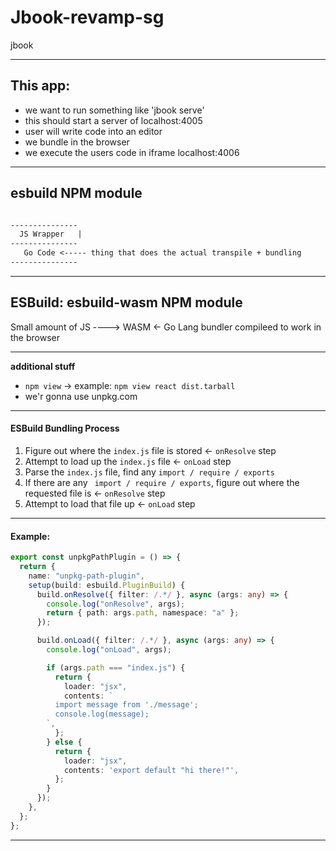 # Jbook-revamp-sg

jbook

---

## This app:

- we want to run something like 'jbook serve'
- this should start a server of localhost:4005
- user will write code into an editor
- we bundle in the browser
- we execute the users code in iframe localhost:4006

---

## esbuild NPM module

```txt

---------------
  JS Wrapper   |
---------------
   Go Code <----- thing that does the actual transpile + bundling
---------------

```

---

## ESBuild: esbuild-wasm NPM module

Small amount of JS ----> WASM <- Go Lang bundler compileed to work in the browser

---

**additional stuff**

- `npm view` -> example: `npm view react dist.tarball`
- we'r gonna use unpkg.com

---

#### ESBuild Bundling Process

1. Figure out where the `index.js` file is stored <- `onResolve` step
2. Attempt to load up the `index.js` file <- `onLoad` step
3. Parse the `index.js` file, find any `import / require / exports`
4. If there are any ` import / require / exports`, figure out where the requested file is <- `onResolve` step
5. Attempt to load that file up <- `onLoad` step

---

#### Example:

```ts
export const unpkgPathPlugin = () => {
  return {
    name: "unpkg-path-plugin",
    setup(build: esbuild.PluginBuild) {
      build.onResolve({ filter: /.*/ }, async (args: any) => {
        console.log("onResolve", args);
        return { path: args.path, namespace: "a" };
      });

      build.onLoad({ filter: /.*/ }, async (args: any) => {
        console.log("onLoad", args);

        if (args.path === "index.js") {
          return {
            loader: "jsx",
            contents: `
          import message from './message';
          console.log(message);
        `,
          };
        } else {
          return {
            loader: "jsx",
            contents: 'export default "hi there!"',
          };
        }
      });
    },
  };
};
```

---
